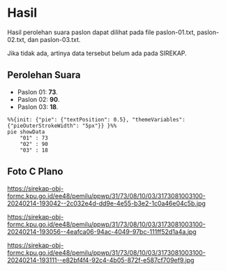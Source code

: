# Hasil

Hasil perolehan suara paslon dapat dilihat pada file paslon-01.txt, paslon-02.txt, dan paslon-03.txt.

Jika tidak ada, artinya data tersebut belum ada pada SIREKAP.

## Perolehan Suara

 * Paslon 01: **73**.
 * Paslon 02: **90**.
 * Paslon 03: **18**.

```mermaid
%%{init: {"pie": {"textPosition": 0.5}, "themeVariables": {"pieOuterStrokeWidth": "5px"}} }%%
pie showData
    "01" : 73
    "02" : 90
    "03" : 18
```
## Foto C Plano

https://sirekap-obj-formc.kpu.go.id/ee48/pemilu/ppwp/31/73/08/10/03/3173081003100-20240214-193042--2c032e4d-dd9e-4e55-b3e2-1c0a46e04c5b.jpg

https://sirekap-obj-formc.kpu.go.id/ee48/pemilu/ppwp/31/73/08/10/03/3173081003100-20240214-193056--4eafca06-94ac-4049-97bc-111ff52d1a4a.jpg

https://sirekap-obj-formc.kpu.go.id/ee48/pemilu/ppwp/31/73/08/10/03/3173081003100-20240214-193111--e82bf4f4-92c4-4b05-872f-e587cf709ef9.jpg
